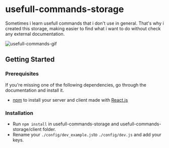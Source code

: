 # usefull-commands-storage

Sometimes i learn usefull commands that i don't use in general. That's why i created this storage, making easier to find what i want to do without check any external documentation.

![usefull-commands-gif](https://user-images.githubusercontent.com/7308241/39632750-536717e0-4f8c-11e8-91e5-a6e827744e21.gif)

## Getting Started

### Prerequisites

If you're missing one of the following dependencies, go through the documentation and install it.

* [npm](https://www.npmjs.com/) to install your server and client made with [React.js](https://reactjs.org)

### Installation

* Run `npm install` in usefull-commands-storage and usefull-commands-storage/client folder.
* Rename your `./config/dev_example.js`to `./config/dev.js` and add your keys.
